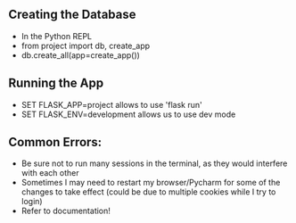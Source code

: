 

## Creating the Database
- In the Python REPL
- from project import db, create_app
- db.create_all(app=create_app())

## Running the App
- SET FLASK_APP=project allows to use 'flask run'
- SET FLASK_ENV=development allows us to use dev mode


## Common Errors:

- Be sure not to run many sessions in the terminal, as they would interfere with each other
- Sometimes I may need to restart my browser/Pycharm for some of the changes to take effect (could be due to multiple cookies while I try to login)
- Refer to documentation!

